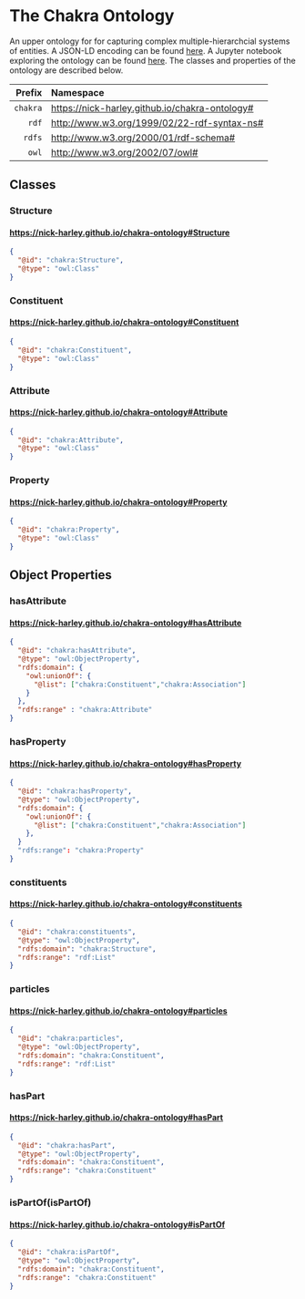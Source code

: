 # The Chakra Ontology

An upper ontology for for capturing complex multiple-hierarchcial systems of entities. A JSON-LD encoding can be found [here](https://nick-harley.github.io/chakra-ontology/jsonld.json). A Jupyter notebook exploring the ontology can be found [here](https://nbviewer.jupyter.org/github/nick-harley/chakra-ontology/blob/main/explorer.ipynb). The classes and properties of the ontology are described below.

|Prefix | Namespace | 
| ---: | :--- |
| `chakra` | <https://nick-harley.github.io/chakra-ontology#> |
| `rdf` | <http://www.w3.org/1999/02/22-rdf-syntax-ns#> |
| `rdfs` | <http://www.w3.org/2000/01/rdf-schema#> |
| `owl` | <http://www.w3.org/2002/07/owl#> |



## Classes

### Structure

#### <https://nick-harley.github.io/chakra-ontology#Structure>

```json
{
  "@id": "chakra:Structure",
  "@type": "owl:Class"
}
```

### Constituent

#### <https://nick-harley.github.io/chakra-ontology#Constituent>

```json
{
  "@id": "chakra:Constituent",
  "@type": "owl:Class"
}
```

### Attribute

#### <https://nick-harley.github.io/chakra-ontology#Attribute>

```json
{
  "@id": "chakra:Attribute",
  "@type": "owl:Class"
}
```

### Property

#### <https://nick-harley.github.io/chakra-ontology#Property>

```json
{
  "@id": "chakra:Property",
  "@type": "owl:Class"
}
```

## Object Properties

### hasAttribute

#### <https://nick-harley.github.io/chakra-ontology#hasAttribute>

```json
{
  "@id": "chakra:hasAttribute",
  "@type": "owl:ObjectProperty",
  "rdfs:domain": {
    "owl:unionOf": {
	  "@list": ["chakra:Constituent","chakra:Association"]
	}
  },
  "rdfs:range" : "chakra:Attribute"
}
```

### hasProperty

#### <https://nick-harley.github.io/chakra-ontology#hasProperty>

```json
{
  "@id": "chakra:hasProperty",
  "@type": "owl:ObjectProperty",
  "rdfs:domain": {
    "owl:unionOf": {
	  "@list": ["chakra:Constituent","chakra:Association"]
    },
  }
  "rdfs:range": "chakra:Property"
}
```

### constituents

#### <https://nick-harley.github.io/chakra-ontology#constituents>

```json
{
  "@id": "chakra:constituents",
  "@type": "owl:ObjectProperty",
  "rdfs:domain": "chakra:Structure",
  "rdfs:range": "rdf:List"
}
```

### particles

#### <https://nick-harley.github.io/chakra-ontology#particles>

```json
{
  "@id": "chakra:particles",
  "@type": "owl:ObjectProperty",
  "rdfs:domain": "chakra:Constituent",
  "rdfs:range": "rdf:List"
}
```

### hasPart

#### <https://nick-harley.github.io/chakra-ontology#hasPart>

```json
{
  "@id": "chakra:hasPart",
  "@type": "owl:ObjectProperty",
  "rdfs:domain": "chakra:Constituent",
  "rdfs:range": "chakra:Constituent"
}
```

### isPartOf(isPartOf)

#### <https://nick-harley.github.io/chakra-ontology#isPartOf>

```json
{
  "@id": "chakra:isPartOf",
  "@type": "owl:ObjectProperty",
  "rdfs:domain": "chakra:Constituent",
  "rdfs:range": "chakra:Constituent"
}
```
